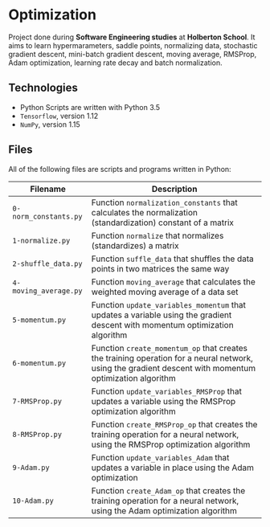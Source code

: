 # Optimization

Project done during **Software Engineering studies** at **Holberton School**. It aims to learn hypermarameters, saddle points, normalizing data, stochastic gradient descent, mini-batch gradient descent, moving average, RMSProp, Adam optimization, learning rate decay and batch normalization.

## Technologies
* Python Scripts are written with Python 3.5
* `Tensorflow`, version 1.12
* `NumPy`, version 1.15

## Files
All of the following files are scripts and programs written in Python:

| Filename | Description |
| -------- | ----------- |
| `0-norm_constants.py` | Function `normalization_constants` that calculates the normalization (standardization) constant of a matrix |
| `1-normalize.py` | Function `normalize` that normalizes (standardizes) a matrix |
| `2-shuffle_data.py` | Function `suffle_data` that shuffles the data points in two matrices the same way |
| `4-moving_average.py` | Function `moving_average` that calculates the weighted moving average of a data set |
| `5-momentum.py` | Function `update_variables_momentum` that updates a variable using the gradient descent with momentum optimization algorithm |
| `6-momentum.py` | Function `create_momentum_op` that creates the training operation for a neural network, using the gradient descent with momentum optimization algorithm |
| `7-RMSProp.py` | Function `update_variables_RMSProp` that updates a variable using the RMSProp optimization algorithm |
| `8-RMSProp.py` | Function `create_RMSProp_op` that creates the training operation for a neural network, using the RMSProp optimization algorithm |
| `9-Adam.py` | Function `update_variables_Adam` that updates a variable in place using the Adam optimization |
| `10-Adam.py` | Function `create_Adam_op` that creates the training operation for a neural network, using the Adam optimization algorithm |
